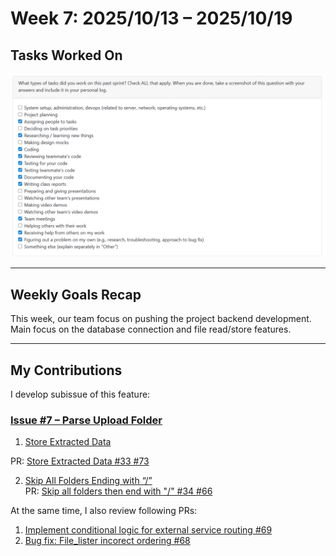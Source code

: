 # Week 7: 2025/10/13 – 2025/10/19

## Tasks Worked On
![Week7 Project Log](img/Week7.png)

---

## Weekly Goals Recap
This week, our team focus on pushing the project backend development.
Main focus on the database connection and file read/store features.

---

## My Contributions

I develop subissue of this feature:
### [Issue #7 – Parse Upload Folder](https://github.com/COSC-499-W2025/capstone-project-team-9/issues/7#issue-3496337875)
1. [Store Extracted Data](https://github.com/COSC-499-W2025/capstone-project-team-9/issues/33)

PR: [Store Extracted Data #33 #73](https://github.com/COSC-499-W2025/capstone-project-team-9/pull/73)

2. [Skip All Folders Ending with “/”](https://github.com/COSC-499-W2025/capstone-project-team-9/issues/34)   
PR: [Skip all folders then end with "/" #34 #66](https://github.com/COSC-499-W2025/capstone-project-team-9/pull/66)

At the same time, I also review following PRs:
1. [Implement conditional logic for external service routing #69](https://github.com/COSC-499-W2025/capstone-project-team-9/pull/69)
2. [Bug fix: File_lister incorect ordering #68](https://github.com/COSC-499-W2025/capstone-project-team-9/pull/68)
